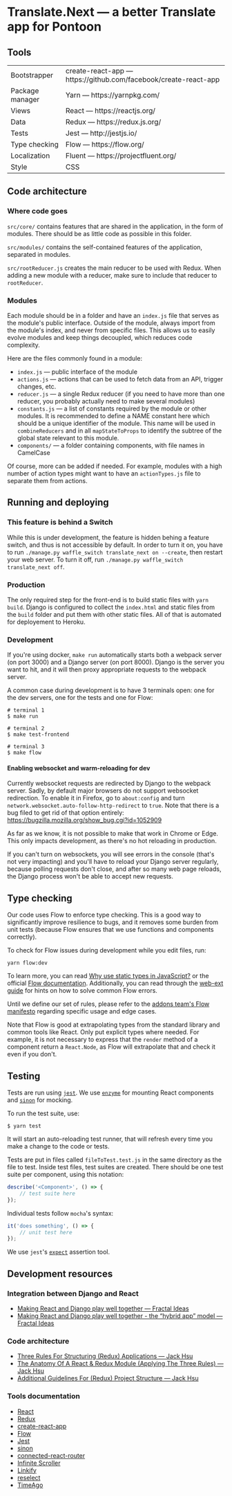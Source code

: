 # Translate.Next — a better Translate app for Pontoon


## Tools

<table>
    <tr>
        <td>Bootstrapper</td>
        <td>create-react-app — https://github.com/facebook/create-react-app</td>
    </tr>
    <tr>
        <td>Package manager</td>
        <td>Yarn — https://yarnpkg.com/</td>
    </tr>
    <tr>
        <td>Views</td>
        <td>React — https://reactjs.org/</td>
    </tr>
    <tr>
        <td>Data</td>
        <td>Redux — https://redux.js.org/</td>
    </tr>
    <tr>
        <td>Tests</td>
        <td>Jest — http://jestjs.io/</td>
    </tr>
    <tr>
        <td>Type checking</td>
        <td>Flow — https://flow.org/</td>
    </tr>
    <tr>
        <td>Localization</td>
        <td>Fluent — https://projectfluent.org/</td>
    </tr>
    <tr>
        <td>Style</td>
        <td>CSS</td>
    </tr>
</table>


## Code architecture

### Where code goes

`src/core/` contains features that are shared in the application, in the form of modules. There should be as little code as possible in this folder.

`src/modules/` contains the self-contained features of the application, separated in modules.

`src/rootReducer.js` creates the main reducer to be used with Redux. When adding a new module with a reducer, make sure to include that reducer to `rootReducer`.

### Modules

Each module should be in a folder and have an `index.js` file that serves as the module's public interface. Outside of the module, always import from the module's index, and never from specific files. This allows us to easily evolve modules and keep things decoupled, which reduces code complexity.

Here are the files commonly found in a module:

- `index.js` — public interface of the module
- `actions.js` — actions that can be used to fetch data from an API, trigger changes, etc.
- `reducer.js` — a single Redux reducer (if you need to have more than one reducer, you probably actually need to make several modules)
- `constants.js` — a list of constants required by the module or other modules. It is recommended to define a NAME constant here which should be a unique identifier of the module. This name will be used in `combineReducers` and in all `mapStateToProps` to identify the subtree of the global state relevant to this module.
- `components/` — a folder containing components, with file names in CamelCase

Of course, more can be added if needed. For example, modules with a high number of action types might want to have an `actionTypes.js` file to separate them from actions.


## Running and deploying

### This feature is behind a Switch

While this is under development, the feature is hidden behing a feature switch, and thus is not accessible by default. In order to turn it on, you have to run `./manage.py waffle_switch translate_next on --create`, then restart your web server. To turn it off, run `./manage.py waffle_switch translate_next off`.

### Production

The only required step for the front-end is to build static files with `yarn build`. Django is configured to collect the `index.html` and static files from the `build` folder and put them with other static files. All of that is automated for deployement to Heroku.

### Development

If you're using docker, `make run` automatically starts both a webpack server (on port 3000) and a Django server (on port 8000). Django is the server you want to hit, and it will then proxy appropriate requests to the webpack server.

A common case during development is to have 3 terminals open: one for the dev servers, one for the tests and one for Flow:

    # terminal 1
    $ make run

    # terminal 2
    $ make test-frontend

    # terminal 3
    $ make flow

#### Enabling websocket and warm-reloading for dev

Currently websocket requests are redirected by Django to the webpack server. Sadly, by default major browsers do not support websocket redirection. To enable it in Firefox, go to `about:config` and turn `network.websocket.auto-follow-http-redirect` to `true`. Note that there is a bug filed to get rid of that option entirely: https://bugzilla.mozilla.org/show_bug.cgi?id=1052909

As far as we know, it is not possible to make that work in Chrome or Edge. This only impacts development, as there's no hot reloading in production.

If you can't turn on websockets, you will see errors in the console (that's not very impacting) and you'll have to reload your Django server regularly, because polling requests don't close, and after so many web page reloads, the Django process won't be able to accept new requests.


## Type checking

Our code uses Flow to enforce type checking. This is a good way to significantly improve resilience to bugs, and it removes some burden from unit tests (because Flow ensures that we use functions and components correctly).

To check for Flow issues during development while you edit files, run:

    yarn flow:dev

To learn more, you can read [Why use static types in JavaScript?](https://medium.freecodecamp.org/why-use-static-types-in-javascript-part-1-8382da1e0adb) or the official [Flow documentation](https://flow.org/en/docs/). Additionally, you can read through the [web-ext guide](https://github.com/mozilla/web-ext/blob/master/CONTRIBUTING.md#check-for-flow-errors) for hints on how to solve common Flow errors.

Until we define our set of rules, please refer to the [addons team's Flow manifesto](https://github.com/mozilla/addons-frontend/#flow) regarding specific usage and edge cases.

Note that Flow is good at extrapolating types from the standard library and common tools like React. Only put explicit types where needed. For example, it is not necessary to express that the `render` method of a component return a `React.Node`, as Flow will extrapolate that and check it even if you don't.


## Testing

Tests are run using [`jest`](https://facebook.github.io/jest/). We use [`enzyme`](http://airbnb.io/enzyme/docs/api/) for mounting React components and [`sinon`](http://sinonjs.org/) for mocking.

To run the test suite, use:

    $ yarn test

It will start an auto-reloading test runner, that will refresh every time you make a change to the code or tests.

Tests are put in files called `fileToTest.test.js` in the same directory as the file to test. Inside test files, test suites are created. There should be one test suite per component, using this notation:

```javascript
describe('<Component>', () => {
    // test suite here
});
```

Individual tests follow `mocha`'s syntax:

```javascript
it('does something', () => {
    // unit test here
});
```

We use `jest`'s [`expect`](https://facebook.github.io/jest/docs/en/expect.html) assertion tool.


## Development resources

### Integration between Django and React

- [Making React and Django play well together — Fractal Ideas](https://fractalideas.com/blog/making-react-and-django-play-well-together/)
- [Making React and Django play well together - the “hybrid app” model — Fractal Ideas](https://fractalideas.com/blog/making-react-and-django-play-well-together-hybrid-app-model/)

### Code architecture

- [Three Rules For Structuring (Redux) Applications — Jack Hsu](https://jaysoo.ca/2016/02/28/organizing-redux-application/)
- [The Anatomy Of A React & Redux Module (Applying The Three Rules) — Jack Hsu](https://jaysoo.ca/2016/02/28/applying-code-organization-rules-to-concrete-redux-code/)
- [Additional Guidelines For (Redux) Project Structure — Jack Hsu](https://jaysoo.ca/2016/12/12/additional-guidelines-for-project-structure/)

### Tools documentation

- [React](https://reactjs.org/docs/getting-started.html)
- [Redux](https://redux.js.org/)
- [create-react-app](https://github.com/facebook/create-react-app/blob/master/packages/react-scripts/template/README.md)
- [Flow](https://flow.org/en/docs/)
- [Jest](http://jestjs.io/docs/en/getting-started)
- [sinon](https://sinonjs.org/releases/v6.0.0/)
- [connected-react-router](https://github.com/supasate/connected-react-router)
- [Infinite Scroller](https://cassetterocks.github.io/react-infinite-scroller/)
- [Linkify](https://tasti.github.io/react-linkify/)
- [reselect](https://github.com/reduxjs/reselect)
- [TimeAgo](https://github.com/nmn/react-timeago)
